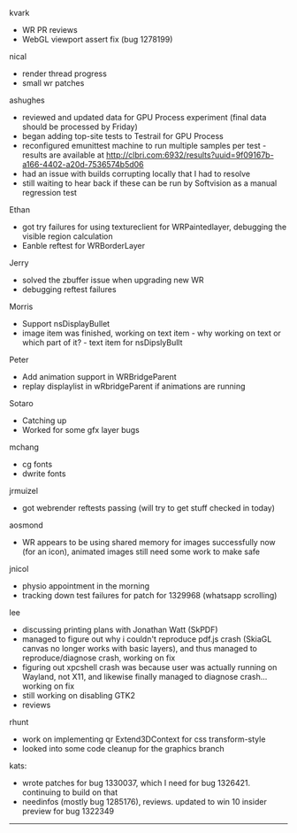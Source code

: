 kvark
* WR PR reviews
* WebGL viewport assert fix (bug 1278199)



nical
* render thread progress
* small wr patches



ashughes
* reviewed and updated data for GPU Process experiment (final data should be processed by Friday)
* began adding top-site tests to Testrail for GPU Process
* reconfigured emunittest machine to run multiple samples per test - results are available at http://clbri.com:6932/results?uuid=9f09167b-a166-4402-a20d-7536574b5d06
* had an issue with builds corrupting locally that I had to resolve
* still waiting to hear back if these can be run by Softvision as a manual regression test



Ethan
* got try failures for using textureclient for WRPaintedlayer, debugging the visible region calculation
* Eanble reftest for WRBorderLayer

Jerry
* solved the zbuffer issue when upgrading new WR
* debugging reftest failures

Morris
* Support nsDisplayBullet
* image item was finished, working on text item - why working on text or which part of it? - text item for nsDipslyBullt

Peter
* Add animation support in WRBridgeParent
* replay displaylist in wRbridgeParent if animations are running



Sotaro
* Catching up
* Worked for some gfx layer bugs



mchang
* cg fonts
* dwrite fonts



jrmuizel
* got webrender reftests passing (will try to get stuff checked in today)



aosmond
* WR appears to be using shared memory for images successfully now (for an icon), animated images still need some work to make safe



jnicol
* physio appointment in the morning
* tracking down test failures for patch for 1329968 (whatsapp scrolling)



lee
* discussing printing plans with Jonathan Watt (SkPDF)
* managed to figure out why i couldn't reproduce pdf.js crash (SkiaGL canvas no longer works with basic layers), and thus managed to reproduce/diagnose crash, working on fix
* figuring out xpcshell crash was because user was actually running on Wayland, not X11, and likewise finally managed to diagnose crash... working on fix
* still working on disabling GTK2
* reviews



rhunt
* work on implementing qr Extend3DContext for css transform-style
* looked into some code cleanup for the graphics branch



kats:
* wrote patches for bug 1330037, which I need for bug 1326421. continuing to build on that
* needinfos (mostly bug 1285176), reviews. updated to win 10 insider preview for bug 1322349







________________


